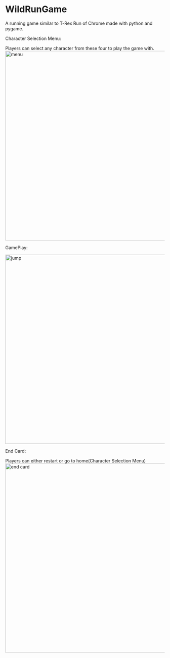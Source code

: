 # WildRunGame
A running game similar to T-Rex Run of Chrome made with python and pygame. 

Character Selection Menu: 

Players can select any character from these four to play the game with.
<img width="600" alt="menu" src="https://user-images.githubusercontent.com/96368353/227758656-48dcf969-851b-404a-99af-ff2b1513d1f5.png">

GamePlay:

<img width="599" alt="jump" src="https://user-images.githubusercontent.com/96368353/227758704-3242f696-ae98-4a63-8236-192cba818b42.png">


End Card:

Players can either restart or go to home(Character Selection Menu)
<img width="599" alt="end card" src="https://user-images.githubusercontent.com/96368353/227758753-a752e674-8d9b-41d4-9af0-a8ae676812cd.png">


